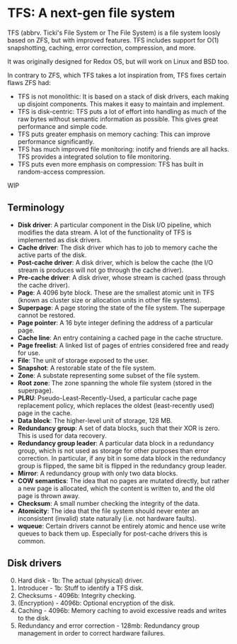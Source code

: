 # TFS: A next-gen file system

TFS (abbrv. Ticki's File System or The File System) is a file system loosly based on ZFS, but with improved features. TFS includes support for O(1) snapshotting, caching, error correction, compression, and more.

It was originally designed for Redox OS, but will work on Linux and BSD too.

In contrary to ZFS, which TFS takes a lot inspiration from, TFS fixes certain flaws ZFS had:

- TFS is not monolithic: It is based on a stack of disk drivers, each making up disjoint components. This makes it easy to maintain and implement.
- TFS is disk-centric: TFS puts a lot of effort into handling as much of the raw bytes without semantic information as possible. This gives great performance and simple code.
- TFS puts greater emphasis on memory caching: This can improve performance significantly.
- TFS has much improved file monitoring: inotify and friends are all hacks. TFS provides a integrated solution to file monitoring.
- TFS puts even more emphasis on compression: TFS has built in random-access compression.

WIP

## Terminology

- **Disk driver**: A particular component in the Disk I/O pipeline, which modifies the data stream. A lot of the functionality of TFS is implemented as disk drivers.
- **Cache driver**: The disk driver which has to job to memory cache the active parts of the disk.
- **Post-cache driver**: A disk driver, which is below the cache (the I/O stream is produces will not go through the cache driver).
- **Pre-cache driver**: A disk driver, whose stream is cached (pass through the cache driver).
- **Page**: A 4096 byte block. These are the smallest atomic unit in TFS (known as cluster size or allocation units in other file systems).
- **Superpage**: A page storing the state of the file system. The superpage cannot be restored.
- **Page pointer**: A 16 byte integer defining the address of a particular page.
- **Cache line**: An entry containing a cached page in the cache structure.
- **Page freelist**: A linked list of pages of entries considered free and ready for use.
- **File**: The unit of storage exposed to the user.
- **Snapshot**: A restorable state of the file system.
- **Zone**: A substate representing some subset of the file system.
- **Root zone**: The zone spanning the whole file system (stored in the superpage).
- **PLRU**: Pseudo-Least-Recently-Used, a particular cache page replacement policy, which replaces the oldest (least-recently used) page in the cache.
- **Data block**: The higher-level unit of storage, 128 MB.
- **Redundancy group**: A set of data blocks, such that their XOR is zero. This is used for data recovery.
- **Redundancy group leader**: A particular data block in a redundancy group, which is not used as storage for other purposes than error correction. In particular, if any bit in some data block in the redundancy group is flipped, the same bit is flipped in the redundancy group leader.
- **Mirror**: A redundancy group with only two data blocks.
- **COW semantics**: The idea that no pages are mutated directly, but rather a new page is allocated, which the content is written to, and the old page is thrown away.
- **Checksum**: A small number checking the integrity of the data.
- **Atomicity**: The idea that the file system should never enter an inconsistent (invalid) state naturally (i.e. not hardware faults).
- **wqueue**: Certain drivers cannot be entirely atomic and hence use write queues to back them up. Especially for post-cache drivers this is common.

## Disk drivers

0. Hard disk - 1b: The actual (physical) driver.
1. Introducer - 1b: Stuff to identify a TFS disk.
2. Checksums - 4096b: Integrity checking.
3. (Encryption) - 4096b: Optional encryption of the disk.
4. Caching - 4096b: Memory caching to avoid excessive reads and writes to the disk.
5. Redundancy and error correction - 128mb: Redundancy group management in order to correct hardware failures.
